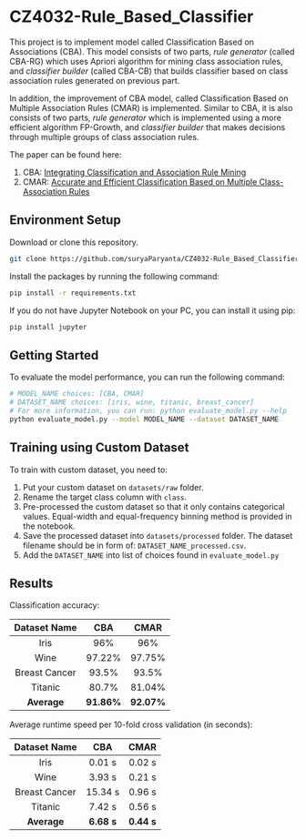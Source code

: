 # CZ4032-Rule_Based_Classifier

This project is to implement model called Classification Based on Associations (CBA).
This model consists of two parts, *rule generator* (called CBA-RG) which uses Apriori algorithm for mining class association rules, and 
*classifier builder* (called CBA-CB) that builds classifier based on class association rules generated on previous part.

In addition, the improvement of CBA model, called Classification Based on Multiple Association Rules (CMAR) is implemented.
Similar to CBA, it is also consists of two parts, *rule generator* which is implemented using a more efficient algorithm FP-Growth, and
*classifier builder* that makes decisions through multiple groups of class association rules.

The paper can be found here:
1. CBA: [Integrating Classification and Association Rule Mining](https://www.aaai.org/Papers/KDD/1998/KDD98-012.pdf)
2. CMAR: [Accurate and Efficient Classification Based on Multiple Class-Association Rules](http://hanj.cs.illinois.edu/pdf/cmar01.pdf)

## Environment Setup

Download or clone this repository.
```bash
git clone https://github.com/suryaParyanta/CZ4032-Rule_Based_Classifier.git
```

Install the packages by running the following command:
```bash
pip install -r requirements.txt
```

If you do not have Jupyter Notebook on your PC, you can install it using pip:
```bash
pip install jupyter
```

## Getting Started

To evaluate the model performance, you can run the following command:
```bash
# MODEL_NAME choices: [CBA, CMAR]
# DATASET_NAME choices: [iris, wine, titanic, breast_cancer]
# For more information, you can run: python evaluate_model.py --help
python evaluate_model.py --model MODEL_NAME --dataset DATASET_NAME
```

## Training using Custom Dataset

To train with custom dataset, you need to:
1. Put your custom dataset on `datasets/raw` folder.
2. Rename the target class column with `class`.
3. Pre-processed the custom dataset so that it only contains categorical values. Equal-width and equal-frequency binning method is provided in the notebook.
4. Save the processed dataset into `datasets/processed` folder. The dataset filename should be in form of: `DATASET_NAME_processed.csv`.
5. Add the `DATASET_NAME` into list of choices found in `evaluate_model.py`

## Results

Classification accuracy:

Dataset Name  | CBA        | CMAR
:-----------: | :--------: | :--: 
Iris          | 96%        | 96% 
Wine          | 97.22%     | 97.75%
Breast Cancer | 93.5%      | 93.5%
Titanic       | 80.7%      | 81.04%
**Average**   | **91.86%** | **92.07%**


Average runtime speed per 10-fold cross validation (in seconds):

Dataset Name  | CBA        | CMAR
:-----------: | :--------: | :--: 
Iris          | 0.01 s     | 0.02 s 
Wine          | 3.93 s     | 0.21 s
Breast Cancer | 15.34 s    | 0.96 s
Titanic       | 7.42 s     | 0.56 s
**Average**   | **6.68 s** | **0.44 s**
